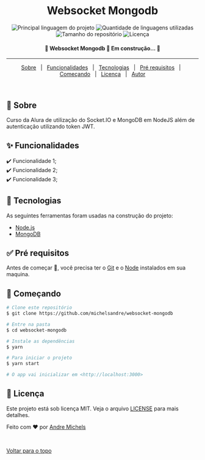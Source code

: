 <!-- <div align="center" id="top">
  <img src="./.github/app.gif" alt="Websocket Mongodb" />

&#xa0; -->

  <!-- <a href="https://websocketmongodb.netlify.com">Demo</a> -->
<!-- </div> -->

<h1 align="center">Websocket Mongodb</h1>

<p align="center">
  <img alt="Principal linguagem do projeto" src="https://img.shields.io/github/languages/top/michelsandre/websocket-mongodb?color=56BEB8">

  <img alt="Quantidade de linguagens utilizadas" src="https://img.shields.io/github/languages/count/michelsandre/websocket-mongodb?color=56BEB8">

  <img alt="Tamanho do repositório" src="https://img.shields.io/github/repo-size/michelsandre/websocket-mongodb?color=56BEB8">

  <img alt="Licença" src="https://img.shields.io/github/license/michelsandre/websocket-mongodb?color=56BEB8">

  <!-- <img alt="Github issues" src="https://img.shields.io/github/issues/michelsandre/websocket-mongodb?color=56BEB8" /> -->

  <!-- <img alt="Github forks" src="https://img.shields.io/github/forks/michelsandre/websocket-mongodb?color=56BEB8" /> -->

  <!-- <img alt="Github stars" src="https://img.shields.io/github/stars/michelsandre/websocket-mongodb?color=56BEB8" /> -->
</p>

<!-- Status -->

<h4 align="center">
	🚧  Websocket Mongodb 🚀 Em construção...  🚧
</h4>

<hr>

<p align="center">
  <a href="#dart-sobre">Sobre</a> &#xa0; | &#xa0; 
  <a href="#sparkles-funcionalidades">Funcionalidades</a> &#xa0; | &#xa0;
  <a href="#rocket-tecnologias">Tecnologias</a> &#xa0; | &#xa0;
  <a href="#white_check_mark-pré-requisitos">Pré requisitos</a> &#xa0; | &#xa0;
  <a href="#checkered_flag-começando">Começando</a> &#xa0; | &#xa0;
  <a href="#memo-licença">Licença</a> &#xa0; | &#xa0;
  <a href="https://github.com/michelsandre" target="_blank">Autor</a>
</p>

<br>

## :dart: Sobre

Curso da Alura de utilização do Socket.IO e MongoDB em NodeJS além de autenticação utilizando token JWT.

## :sparkles: Funcionalidades

:heavy_check_mark: Funcionalidade 1;\
:heavy_check_mark: Funcionalidade 2;\
:heavy_check_mark: Funcionalidade 3;

## :rocket: Tecnologias

As seguintes ferramentas foram usadas na construção do projeto:

- [Node.js](https://nodejs.org/en/)
- [MongoDB](https://www.mongodb.com//)

## :white_check_mark: Pré requisitos

Antes de começar :checkered_flag:, você precisa ter o [Git](https://git-scm.com) e o [Node](https://nodejs.org/en/) instalados em sua maquina.

## :checkered_flag: Começando

```bash
# Clone este repositório
$ git clone https://github.com/michelsandre/websocket-mongodb

# Entre na pasta
$ cd websocket-mongodb

# Instale as dependências
$ yarn

# Para iniciar o projeto
$ yarn start

# O app vai inicializar em <http://localhost:3000>
```

## :memo: Licença

Este projeto está sob licença MIT. Veja o arquivo [LICENSE](LICENSE.md) para mais detalhes.

Feito com :heart: por <a href="https://github.com/michelsandre" target="_blank">Andre Michels</a>

&#xa0;

<a href="#top">Voltar para o topo</a>
